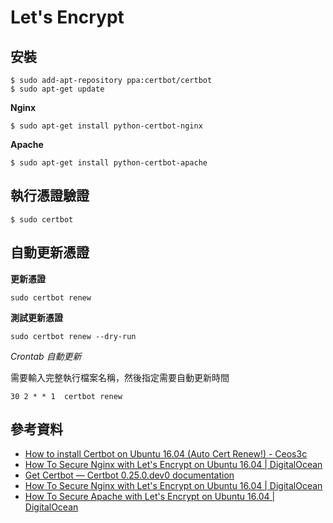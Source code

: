 # Let's Encrypt

## 安裝

```shell
$ sudo add-apt-repository ppa:certbot/certbot
$ sudo apt-get update
```

**Nginx**

```shell
$ sudo apt-get install python-certbot-nginx
```

**Apache**

```shell
$ sudo apt-get install python-certbot-apache
```

## 執行憑證驗證

```shell
$ sudo certbot
```

## 自動更新憑證

<!-- ```shell
./certbot-auto renew --pre-hook "service nginx stop" --post-hook "service nginx start"
``` -->

**更新憑證**

```shell
sudo certbot renew
```

**測試更新憑證**

```shell
sudo certbot renew --dry-run
```

*Crontab 自動更新*

需要輸入完整執行檔案名稱，然後指定需要自動更新時間

<!-- ```shell
30 2 * * 1  /full-path-to-certbot/certbot-auto renew --pre-hook "service nginx stop" --post-hook "service nginx start"
``` -->

```shell
30 2 * * 1  certbot renew
```

## 參考資料
* [How to install Certbot on Ubuntu 16.04 (Auto Cert Renew!) - Ceos3c](https://www.ceos3c.com/open-source/install-certbot-ubuntu-16-04-auto-cert-renew/)
* [How To Secure Nginx with Let's Encrypt on Ubuntu 16.04 | DigitalOcean](https://www.digitalocean.com/community/tutorials/how-to-secure-nginx-with-let-s-encrypt-on-ubuntu-16-04#step-5-%E2%80%94-verifying-certbot-auto-renewal)
* [Get Certbot — Certbot 0.25.0.dev0 documentation](https://certbot.eff.org/docs/install.html)
* [How To Secure Nginx with Let's Encrypt on Ubuntu 16.04 | DigitalOcean](https://www.digitalocean.com/community/tutorials/how-to-secure-nginx-with-let-s-encrypt-on-ubuntu-16-04)
* [How To Secure Apache with Let's Encrypt on Ubuntu 16.04 | DigitalOcean](https://www.digitalocean.com/community/tutorials/how-to-secure-apache-with-let-s-encrypt-on-ubuntu-16-04)
